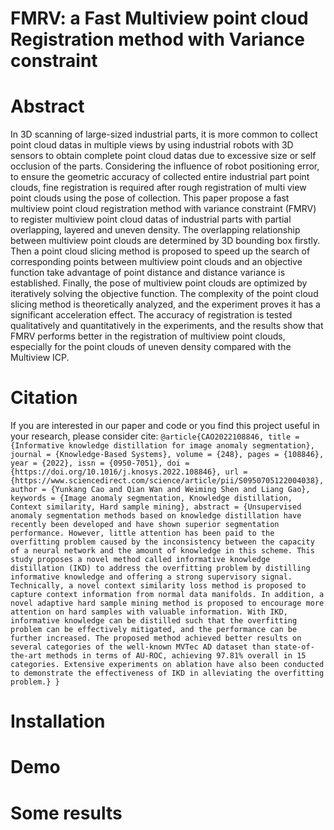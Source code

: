 # FMRV: a Fast Multiview point cloud Registration method with Variance constraint




# Abstract
In 3D scanning of large-sized industrial parts, it is more common to collect point cloud datas in multiple views by using industrial robots with 3D sensors to obtain complete point cloud datas due to excessive size or self occlusion of the parts. Considering the influence of robot positioning error, to ensure the geometric accuracy of collected entire industrial part point clouds, fine registration is required after rough registration of multi view point clouds using the pose of collection. This paper propose a fast multiview point cloud registration method with variance constraint (FMRV) to register multiview point cloud datas of industrial parts with partial overlapping, layered and uneven density. The overlapping relationship between multiview point clouds are determined by 3D bounding box firstly. Then a point cloud slicing method is proposed to speed up the search of corresponding points between multiview point clouds and an objective function take advantage of point distance and distance variance is established. Finally, the pose of multiview point clouds are optimized by iteratively solving the objective function. The complexity of the point cloud slicing method is theoretically analyzed, and the experiment proves it has a significant acceleration effect. The accuracy of registration is tested qualitatively and quantitatively in the experiments, and the results show that FMRV performs better in the registration of multiview point clouds, especially for the point clouds of uneven density compared with the Multiview ICP.


# Citation
If you are interested in our paper and code or you find this project useful in your research, please consider cite:
`@article{CAO2022108846,
title = {Informative knowledge distillation for image anomaly segmentation},
journal = {Knowledge-Based Systems},
volume = {248},
pages = {108846},
year = {2022},
issn = {0950-7051},
doi = {https://doi.org/10.1016/j.knosys.2022.108846},
url = {https://www.sciencedirect.com/science/article/pii/S0950705122004038},
author = {Yunkang Cao and Qian Wan and Weiming Shen and Liang Gao},
keywords = {Image anomaly segmentation, Knowledge distillation, Context similarity, Hard sample mining},
abstract = {Unsupervised anomaly segmentation methods based on knowledge distillation have recently been developed and have shown superior segmentation performance. However, little attention has been paid to the overfitting problem caused by the inconsistency between the capacity of a neural network and the amount of knowledge in this scheme. This study proposes a novel method called informative knowledge distillation (IKD) to address the overfitting problem by distilling informative knowledge and offering a strong supervisory signal. Technically, a novel context similarity loss method is proposed to capture context information from normal data manifolds. In addition, a novel adaptive hard sample mining method is proposed to encourage more attention on hard samples with valuable information. With IKD, informative knowledge can be distilled such that the overfitting problem can be effectively mitigated, and the performance can be further increased. The proposed method achieved better results on several categories of the well-known MVTec AD dataset than state-of-the-art methods in terms of AU-ROC, achieving 97.81% overall in 15 categories. Extensive experiments on ablation have also been conducted to demonstrate the effectiveness of IKD in alleviating the overfitting problem.}
}`


# Installation


# Demo


# Some results















